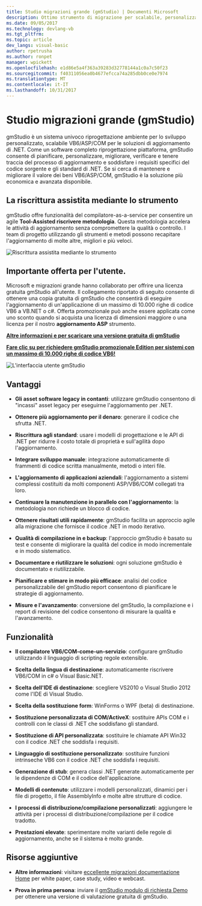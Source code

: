 ```yaml
---
title: Studio migrazioni grande (gmStudio) | Documenti Microsoft
description: Ottimo strumento di migrazione per scalabile, personalizzata VB6/ASP/COM per le soluzioni di aggiornamento di .NET
ms.date: 09/05/2017
ms.technology: devlang-vb
ms.tgt_pltfrm: 
ms.topic: article
dev_langs: visual-basic
author: rpetrusha
ms.author: ronpet
manager: wpickett
ms.openlocfilehash: e1d86e5a4f363a39283d32778144a1c0a7c50f23
ms.sourcegitcommit: f40311056ea0b4677efcca74a285dbb0ce0e7974
ms.translationtype: MT
ms.contentlocale: it-IT
ms.lasthandoff: 10/31/2017
---
```

# <a name="great-migrations-studio-gmstudio"></a>Studio migrazioni grande (gmStudio)

gmStudio è un sistema univoco riprogettazione ambiente per lo sviluppo personalizzato, scalabile VB6/ASP/COM per le soluzioni di aggiornamento di .NET. Come un software completo riprogettazione piattaforma, gmStudio consente di pianificare, personalizzare, migliorare, verificare e tenere traccia del processo di aggiornamento e soddisfare i requisiti specifici del codice sorgente e gli standard di .NET.  Se si cerca di mantenere e migliorare il valore dei beni VB6/ASP/COM, gmStudio è la soluzione più economica e avanzata disponibile. 

## <a name="the-tool-assisted-rewrite"></a>La riscrittura assistita mediante lo strumento

gmStudio offre funzionalità del compilatore-as-a-service per consentire un agile **Tool-Assisted riscrivere metodologia**. Questa metodologia accelera le attività di aggiornamento senza compromettere la qualità o controllo. I team di progetto utilizzando gli strumenti e metodi possono recapitare l'aggiornamento di molte altre, migliori e più veloci.

![Riscrittura assistita mediante lo strumento](./media/tool-assisted-rewrite.png) 

## <a name="important-offer-for-you"></a>Importante offerta per l'utente.

Microsoft e migrazioni grande hanno collaborato per offrire una licenza gratuita gmStudio all'utente. Il collegamento riportato di seguito consente di ottenere una copia gratuita di gmStudio che consentirà di eseguire l'aggiornamento di un'applicazione di un massimo di 10.000 righe di codice VB6 a VB.NET o c#. Offerta promozionale può anche essere applicata come uno sconto quando si acquista una licenza di dimensioni maggiore o una licenza per il nostro **aggiornamento ASP** strumento.

[**Altre informazioni e per scaricare una versione gratuita di gmStudio**](http://www.greatmigrations.com/resources/gmstudio-promotion.aspx)

[**Fare clic su per richiedere gmStudio promozionale Edition per sistemi con un massimo di 10.000 righe di codice VB6!**](http://www.greatmigrations.com/resources/gmstudio-promotion.aspx)

![L'interfaccia utente gmStudio](./media/gmstudio-ui.png) 

## <a name="benefits"></a>Vantaggi

- **Gli asset software legacy in contanti**: utilizzare gmStudio consentono di "incassi" asset legacy per eseguirne l'aggiornamento per .NET.

- **Ottenere più aggiornamento per il denaro**: generare il codice che sfrutta .NET.

- **Riscrittura agli standard**: usare i modelli di progettazione e le API di .NET per ridurre il costo totale di proprietà e sull'agilità dopo l'aggiornamento.  

- **Integrare sviluppo manuale**: integrazione automaticamente di frammenti di codice scritta manualmente, metodi o interi file. 

- **L'aggiornamento di applicazioni aziendali**: l'aggiornamento a sistemi complessi costituiti da molti componenti ASP/VB6/COM collegati tra loro.

- **Continuare la manutenzione in parallelo con l'aggiornamento**: la metodologia non richiede un blocco di codice.  

- **Ottenere risultati utili rapidamente**: gmStudio facilita un approccio agile alla migrazione che fornisce il codice .NET in modo iterativo.
 
- **Qualità di compilazione in e backup**: l'approccio gmStudio è basato su test e consente di migliorare la qualità del codice in modo incrementale e in modo sistematico.

- **Documentare e riutilizzare le soluzioni**: ogni soluzione gmStudio è documentato e riutilizzabile.

- **Pianificare e stimare in modo più efficace**: analisi del codice personalizzabile del gmStudio report consentono di pianificare le strategie di aggiornamento.

- **Misure e l'avanzamento**: conversione del gmStudio, la compilazione e i report di revisione del codice consentono di misurare la qualità e l'avanzamento.

## <a name="features"></a>Funzionalità

- **Il compilatore VB6/COM-come-un-servizio**: configurare gmStudio utilizzando il linguaggio di scripting regole extensible.

- **Scelta della lingua di destinazione**: automaticamente riscrivere VB6/COM in c# o Visual Basic.NET.

- **Scelta dell'IDE di destinazione**: scegliere VS2010 o Visual Studio 2012 come l'IDE di Visual Studio.

- **Scelta della sostituzione form**: WinForms o WPF (beta) di destinazione.

- **Sostituzione personalizzata di COM/ActiveX**: sostituire APIs COM e i controlli con le classi di .NET che soddisfano gli standard.

- **Sostituzione di API personalizzata**: sostituire le chiamate API Win32 con il codice .NET che soddisfa i requisiti.

- **Linguaggio di sostituzione personalizzato**: sostituire funzioni intrinseche VB6 con il codice .NET che soddisfa i requisiti.

- **Generazione di stub**: genera classi .NET generate automaticamente per le dipendenze di COM e il codice dell'applicazione.

- **Modelli di contenuto**: utilizzare i modelli personalizzati, dinamici per i file di progetto, il file AssemblyInfo e molte altre strutture di codice.

- **I processi di distribuzione/compilazione personalizzati**: aggiungere le attività per i processi di distribuzione/compilazione per il codice tradotto.

- **Prestazioni elevate**: sperimentare molte varianti delle regole di aggiornamento, anche se il sistema è molto grande.

## <a name="additional-resources"></a>Risorse aggiuntive

- **Altre informazioni**: visitare [eccellente migrazioni documentazione Home](https://www.greatmigrations.com/resources/documentation.aspx) per white paper, case study, video e webcast.

- **Prova in prima persona**: inviare il [gmStudio modulo di richiesta Demo](http://www.greatmigrations.com/resources/gmstudio-promotion.aspx) per ottenere una versione di valutazione gratuita di gmStudio.
  
